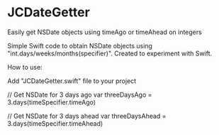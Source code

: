 JCDateGetter
============

Easily get NSDate objects using timeAgo or timeAhead on integers

Simple Swift code to obtain NSDate objects using "int.days/weeks/months(specifier)". Created to experiment with Swift.

How to use:

Add "JCDateGetter.swift" file to your project

// Get NSDate for 3 days ago
var threeDaysAgo = 3.days(timeSpecifier.timeAgo)

// Get NSDate for 3 days ahead
var threeDaysAhead = 3.days(timeSpecifier.timeAhead)

